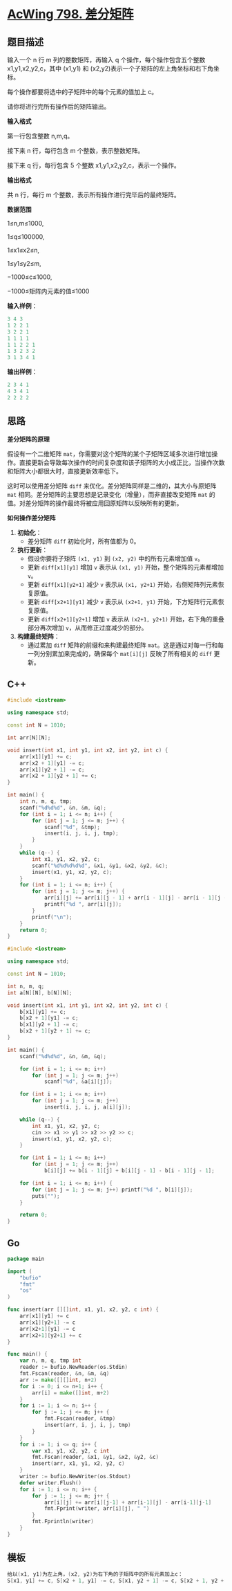 # [AcWing 798. 差分矩阵](https://www.acwing.com/problem/content/800/)

## 题目描述

输入一个 n 行 m 列的整数矩阵，再输入 q 个操作，每个操作包含五个整数 x1,y1,x2,y2,c，其中 (x1,y1) 和 (x2,y2)表示一个子矩阵的左上角坐标和右下角坐标。

每个操作都要将选中的子矩阵中的每个元素的值加上 c。

请你将进行完所有操作后的矩阵输出。

**输入格式**

第一行包含整数 n,m,q。

接下来 n 行，每行包含 m 个整数，表示整数矩阵。

接下来 q 行，每行包含 5 个整数 x1,y1,x2,y2,c，表示一个操作。

**输出格式**

共 n 行，每行 m 个整数，表示所有操作进行完毕后的最终矩阵。

**数据范围**

1≤n,m≤1000,

1≤q≤100000,

1≤x1≤x2≤n,

1≤y1≤y2≤m,

−1000≤c≤1000,

−1000≤矩阵内元素的值≤1000

**输入样例**：

```cpp
3 4 3
1 2 2 1
3 2 2 1
1 1 1 1
1 1 2 2 1
1 3 2 3 2
3 1 3 4 1
```

**输出样例**：

```cpp
2 3 4 1
4 3 4 1
2 2 2 2
```

## 思路

**差分矩阵的原理**

假设有一个二维矩阵 `mat`，你需要对这个矩阵的某个子矩阵区域多次进行增加操作。直接更新会导致每次操作的时间复杂度和该子矩阵的大小成正比，当操作次数和矩阵大小都很大时，直接更新效率低下。

这时可以使用差分矩阵 `diff` 来优化。差分矩阵同样是二维的，其大小与原矩阵 `mat` 相同。差分矩阵的主要思想是记录变化（增量），而非直接改变矩阵 `mat` 的值。对差分矩阵的操作最终将被应用回原矩阵以反映所有的更新。

**如何操作差分矩阵**

1. **初始化**：
   - 差分矩阵 `diff` 初始化时，所有值都为 0。
2. **执行更新**：
   - 假设你要将子矩阵 `(x1, y1)` 到 `(x2, y2)` 中的所有元素增加值 `v`。
   - 更新 `diff[x1][y1]` 增加 `v` 表示从 `(x1, y1)` 开始，整个矩阵的元素都增加 `v`。
   - 更新 `diff[x1][y2+1]` 减少 `v` 表示从 `(x1, y2+1)` 开始，右侧矩阵列元素恢复原值。
   - 更新 `diff[x2+1][y1]` 减少 `v` 表示从 `(x2+1, y1)` 开始，下方矩阵行元素恢复原值。
   - 更新 `diff[x2+1][y2+1]` 增加 `v` 表示从 `(x2+1, y2+1)` 开始，右下角的重叠部分再次增加 `v`，从而修正过度减少的部分。
3. **构建最终矩阵**：
   - 通过累加 `diff` 矩阵的前缀和来构建最终矩阵 `mat`。这是通过对每一行和每一列分别累加来完成的，确保每个 `mat[i][j]` 反映了所有相关的 `diff` 更新。

## C++

```cpp
#include <iostream>

using namespace std;

const int N = 1010;

int arr[N][N];

void insert(int x1, int y1, int x2, int y2, int c) {
    arr[x1][y1] += c;
    arr[x2 + 1][y1] -= c;
    arr[x1][y2 + 1] -= c;
    arr[x2 + 1][y2 + 1] += c;
}

int main() {
    int n, m, q, tmp;
    scanf("%d%d%d", &n, &m, &q);
    for (int i = 1; i <= n; i++) {
        for (int j = 1; j <= m; j++) {
            scanf("%d", &tmp);
            insert(i, j, i, j, tmp);
        }
    }
    while (q--) {
        int x1, y1, x2, y2, c;
        scanf("%d%d%d%d%d", &x1, &y1, &x2, &y2, &c);
        insert(x1, y1, x2, y2, c);
    }
    for (int i = 1; i <= n; i++) {
        for (int j = 1; j <= m; j++) {
            arr[i][j] += arr[i][j - 1] + arr[i - 1][j] - arr[i - 1][j - 1];
            printf("%d ", arr[i][j]);
        }
        printf("\n");
    }
    return 0;
}
```

```cpp
#include <iostream>

using namespace std;

const int N = 1010;

int n, m, q;
int a[N][N], b[N][N];

void insert(int x1, int y1, int x2, int y2, int c) {
    b[x1][y1] += c;
    b[x2 + 1][y1] -= c;
    b[x1][y2 + 1] -= c;
    b[x2 + 1][y2 + 1] += c;
}

int main() {
    scanf("%d%d%d", &n, &m, &q);

    for (int i = 1; i <= n; i++)
        for (int j = 1; j <= m; j++)
            scanf("%d", &a[i][j]);

    for (int i = 1; i <= n; i++)
        for (int j = 1; j <= m; j++)
            insert(i, j, i, j, a[i][j]);

    while (q--) {
        int x1, y1, x2, y2, c;
        cin >> x1 >> y1 >> x2 >> y2 >> c;
        insert(x1, y1, x2, y2, c);
    }

    for (int i = 1; i <= n; i++)
        for (int j = 1; j <= m; j++)
            b[i][j] += b[i - 1][j] + b[i][j - 1] - b[i - 1][j - 1];

    for (int i = 1; i <= n; i++) {
        for (int j = 1; j <= m; j++) printf("%d ", b[i][j]);
        puts("");
    }

    return 0;
}
```

## Go

```go
package main

import (
	"bufio"
	"fmt"
	"os"
)

func insert(arr [][]int, x1, y1, x2, y2, c int) {
	arr[x1][y1] += c
	arr[x1][y2+1] -= c
	arr[x2+1][y1] -= c
	arr[x2+1][y2+1] += c
}

func main() {
	var n, m, q, tmp int
	reader := bufio.NewReader(os.Stdin)
	fmt.Fscan(reader, &n, &m, &q)
	arr := make([][]int, n+2)
	for i := 0; i <= n+1; i++ {
		arr[i] = make([]int, m+2)
	}
	for i := 1; i <= n; i++ {
		for j := 1; j <= m; j++ {
			fmt.Fscan(reader, &tmp)
			insert(arr, i, j, i, j, tmp)
		}
	}
	for i := 1; i <= q; i++ {
		var x1, y1, x2, y2, c int
		fmt.Fscan(reader, &x1, &y1, &x2, &y2, &c)
		insert(arr, x1, y1, x2, y2, c)
	}
	writer := bufio.NewWriter(os.Stdout)
	defer writer.Flush()
	for i := 1; i <= n; i++ {
		for j := 1; j <= m; j++ {
			arr[i][j] += arr[i][j-1] + arr[i-1][j] - arr[i-1][j-1]
			fmt.Fprint(writer, arr[i][j], " ")
		}
		fmt.Fprintln(writer)
	}
}
```

## 模板

```cpp
给以(x1, y1)为左上角，(x2, y2)为右下角的子矩阵中的所有元素加上c：
S[x1, y1] += c, S[x2 + 1, y1] -= c, S[x1, y2 + 1] -= c, S[x2 + 1, y2 + 1] += c
```

